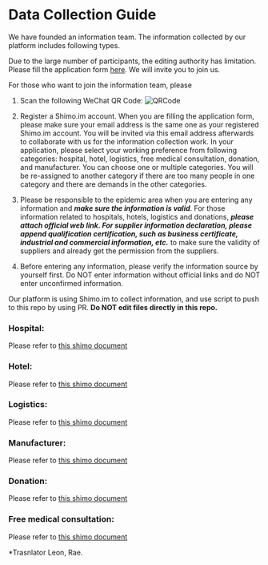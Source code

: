 # Data Collection Guide

We have founded an information team. The information collected by our platform includes following types.

Due to the large number of participants, the editing authority has limitation. Please fill the application form [here](https://shimo.im/forms/YVJkGrGCWwQPTpqY/fill). We will invite you to join us.

For those who want to join the information team, please 
1. Scan the following WeChat QR Code:
![QRCode](./static/QRCode.jpeg)

2. Register a Shimo.im account. When you are filling the application form, please make sure your email address is the same one as your registered Shimo.im account. You will be invited via this email address afterwards to collaborate with us for the information collection work. In your application, please select your working preference from following categories: hospital, hotel, logistics, free medical consultation, donation, and manufacturer. You can choose one or multiple categories. You will be re-assigned to another category if there are too many people in one category and there are demands in the other categories.

3. Please be responsible to the epidemic area when you are entering any information and **_make sure the information is valid_**. For those information related to hospitals, hotels, logistics and donations, **_please attach official web link. For supplier information declaration, please append qualification certification, such as business certificate, industrial and commercial information, etc._** to make sure the validity of suppliers and already get the permission from the suppliers.

4. Before entering any information, please verify the information source by yourself first. Do NOT enter information without official links and do NOT enter unconfirmed information. 

Our platform is using Shimo.im to collect information, and use script to push to this repo by using PR. **Do NOT edit files directly in this repo.**

### Hospital:

Please refer to [this shimo document](https://shimo.im/sheets/k399pHyt6HKvW6xR/MODOC/)

### Hotel:

Please refer to [this shimo document](https://shimo.im/sheets/Hd9C3QytrJK3RWxG/z1rye/)

### Logistics:

Please refer to [this shimo document](https://shimo.im/sheets/RTHXp3ghtKXY3GcC/MODOC/)

### Manufacturer:

Please refer to [this shimo document](https://shimo.im/sheets/pchvJ6ddyRHHdXtv/MODOC/)

### Donation:

Please refer to [this shimo document](https://shimo.im/sheets/W3gxW6cwkYTDY6DD/)

### Free medical consultation:

Please refer to [this shimo document](https://shimo.im/sheets/JgXjYCJJTRQxJ3GP/MODOC/)

 
 *Trasnlator Leon, Rae.